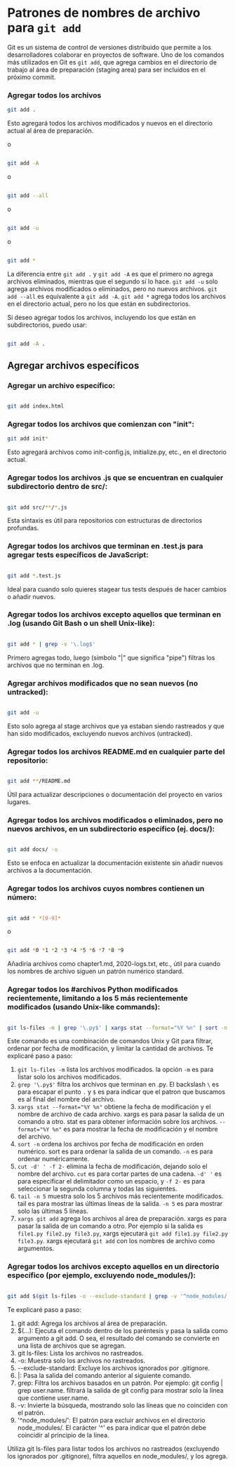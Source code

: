 # Patrones de nombres de archivo para `git add`

Git es un sistema de control de versiones distribuido que permite a los desarrolladores colaborar en proyectos de software. Uno de los comandos más utilizados en Git es `git add`, que agrega cambios en el directorio de trabajo al área de preparación (staging area) para ser incluidos en el próximo commit.

### Agregar todos los archivos

```sh
git add .
```

Esto agregará todos los archivos modificados y nuevos en el directorio actual al área de preparación.

o

```sh

git add -A
```

o 

```sh

git add --all
```

o 

```sh

git add -u
```

o 

```sh

git add *
```

La diferencia entre `git add .` y `git add -A` es que el primero no agrega archivos eliminados, mientras que el segundo sí lo hace. `git add -u` solo agrega archivos modificados o eliminados, pero no nuevos archivos. `git add --all` es equivalente a `git add -A`. `git add *` agrega todos los archivos en el directorio actual, pero no los que están en subdirectorios. 

Si deseo agregar todos los archivos, incluyendo los que están en subdirectorios, puedo usar:

```sh

git add -A .
```

## Agregar archivos específicos

### Agregar un archivo específico:

```sh

git add index.html
```

### Agregar todos los archivos que comienzan con "init":

```sh
git add init*
```
Esto agregará archivos como init-config.js, initialize.py, etc., en el directorio actual.

### Agregar todos los archivos .js que se encuentran en cualquier subdirectorio dentro de src/:

```sh

git add src/**/*.js
```

Esta sintaxis es útil para repositorios con estructuras de directorios profundas.

### Agregar todos los archivos que terminan en .test.js para agregar tests específicos de JavaScript:

```sh

git add *.test.js
```

Ideal para cuando solo quieres stagear tus tests después de hacer cambios o añadir nuevos.

### Agregar todos los archivos excepto aquellos que terminan en .log (usando Git Bash o un shell Unix-like):

```sh

git add * | grep -v '\.log$'
```

Primero agregas todo, luego (simbolo "|" que significa "pipe") filtras los archivos que no terminan en .log. 

### Agregar archivos modificados que no sean nuevos (no untracked):

```sh

git add -u
```

Esto solo agrega al stage archivos que ya estaban siendo rastreados y que han sido modificados, excluyendo nuevos archivos (untracked).

### Agregar todos los archivos README.md en cualquier parte del repositorio:

```sh

git add **/README.md
```

Útil para actualizar descripciones o documentación del proyecto en varios lugares.

### Agregar todos los archivos modificados o eliminados, pero no nuevos archivos, en un subdirectorio específico (ej. docs/):

```sh

git add docs/ -u
```
Esto se enfoca en actualizar la documentación existente sin añadir nuevos archivos a la documentación.

### Agregar todos los archivos cuyos nombres contienen un número:

```sh

git add * *[0-9]*
```

o

```sh

git add *0 *1 *2 *3 *4 *5 *6 *7 *8 *9
```

Añadiria archivos como chapter1.md, 2020-logs.txt, etc., útil para cuando los nombres de archivo siguen un patrón numérico standard.


### Agregar todos los #archivos Python modificados recientemente, limitando a los 5 más recientemente modificados (usando Unix-like commands):

``` sh

git ls-files -m | grep '\.py$' | xargs stat --format="%Y %n" | sort -n | cut -d' ' -f 2- | tail -n 5 | xargs git add
```

Este comando es una combinación de comandos Unix y Git para filtrar, ordenar por fecha de modificación, y limitar la cantidad de archivos. Te explicaré paso a paso:

1. `git ls-files -m` lista los archivos modificados. la opción `-m` es para listar solo los archivos modificados.
2. `grep '\.py$'` filtra los archivos que terminan en .py. El backslash `\` es para escapar el punto `.` y `$` es para indicar que el patron que buscamos es al final del nombre del archivo.
3. `xargs stat --format="%Y %n"` obtiene la fecha de modificación y el nombre de archivo de cada archivo. xargs es para pasar la salida de un comando a otro. stat es para obtener información sobre los archivos. `--format="%Y %n"` es para mostrar la fecha de modificación y el nombre del archivo.
4. `sort -n` ordena los archivos por fecha de modificación en orden numérico. sort es para ordenar la salida de un comando. `-n` es para ordenar numéricamente.
5. `cut -d' ' -f 2-` elimina la fecha de modificación, dejando solo el nombre del archivo. `cut` es para cortar partes de una cadena. `-d' '` es para especificar el delimitador como un espacio, y `-f 2-` es para seleccionar la segunda columna y todas las siguientes.
6. `tail -n 5` muestra solo los 5 archivos más recientemente modificados. tail es para mostrar las últimas líneas de la salida. `-n 5` es para mostrar solo las últimas 5 líneas.
7. `xargs git add` agrega los archivos al área de preparación. xargs es para pasar la salida de un comando a otro. Por ejemplo si la salida es `file1.py file2.py file3.py`, xargs ejecutará `git add file1.py file2.py file3.py`. xargs ejecutará `git add` con los nombres de archivo como argumentos.

### Agregar todos los archivos excepto aquellos en un directorio específico (por ejemplo, excluyendo node_modules/):

```sh

git add $(git ls-files -o --exclude-standard | grep -v '^node_modules/')
```

Te explicaré paso a paso:

1. git add: Agrega los archivos al área de preparación.
2. $(...): Ejecuta el comando dentro de los paréntesis y pasa la salida como argumento a git add. O sea, el resultado del comando se convierte en una lista de archivos que se agregan.
3. git ls-files: Lista los archivos no rastreados.
4. -o: Muestra solo los archivos no rastreados.
5. --exclude-standard: Excluye los archivos ignorados por .gitignore.
6. |: Pasa la salida del comando anterior al siguiente comando.
7. grep: Filtra los archivos basados en un patrón. Por ejemplo: git config | grep user.name. filtrará la salida de git config para mostrar solo la línea que contiene user.name.
8. -v: Invierte la búsqueda, mostrando solo las líneas que no coinciden con el patrón.
9. '^node_modules/': El patrón para excluir archivos en el directorio node_modules/. El carácter '^' es para indicar que el patrón debe coincidir al principio de la línea.

Utiliza git ls-files para listar todos los archivos no rastreados (excluyendo los ignorados por .gitignore), filtra aquellos en node_modules/, y los agrega.